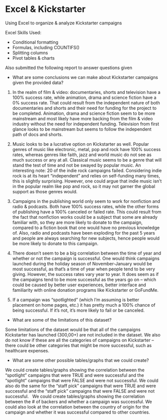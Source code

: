 # Excel & Kickstarter
Using Excel to organize &amp; analyze Kickstarter campaigns

Excel Skills Used:
- Conditional formatting
- Formulas, including COUNTIFS()
- Splitting columns
- Pivot tables &amp; charts

Also submitted the following report to answer questions given

- What are some conclusions we can make about Kickstarter campaigns given the provided data? 

1. In the realm of film & video: documentaries, shorts and television have a 100% success rate, while animation, drama and science fiction have a 0% success rate. That could result from the independent nature of both documentaries and shorts and their need for funding for the project to be completed. Animation, drama and science fiction seem to be more mainstream and most likely have more backing from the film & video industry without the need for independent funding. Television from first glance looks to be mainstream but seems to follow the independent path of docs and shorts.

2. Music looks to be a lucrative option on Kickstarter as well. Popular genres of music like electronic, metal, pop and rock have 100% success rates, whereas genres like faith, jazz and world music do not see as much success or any at all. Classical music seems to be a genre that will stand the test of time and not be swayed by popular music. An interesting note: 20 of the indie rock campaigns failed. Considering indie rock is at its heart “independent” and relies on self-funding many times, this is slightly surprising. However, one could argue that indie music isn’t in the popular realm like pop and rock, so it may not garner the global support as those genres would.

3. Campaigns in the publishing world only seem to work for nonfiction and radio & podcasts. Both have 100% success rates, while the other forms of publishing have a 100% canceled or failed rate. This could result from the fact that nonfiction works could be a subject that some are already familiar with, so they are more likely to donate to the campaign, compared to a fiction book that one would have no previous knowledge of. Also, radio and podcasts have been exploding for the past 5 years and people are always searching for new subjects, hence people would be more likely to donate to this campaign.

4. There doesn’t seem to be a big correlation between the time of year and whether or not the campaign is successful. One would think campaigns launched during the holiday season of November-January would be most successful, as that’s a time of year when people tend to be very giving. However, the success rates vary year to year. It does seem as if the campaigns tend to be more successful as the years go on – which could be caused by better user experiences, better interface and familiarity with online donation programs like Kickstarter or GoFundMe.

5. If a campaign was “spotlighted” (which I’m assuming is better placement on home pages, etc.) it has pretty much a 100% chance of being successful. If it’s not, it’s more likely to fail or be canceled. 


- What are some of the limitations of this dataset?

Some limitations of the dataset would be that all of the campaigns Kickstarter has launched (300,00+) are not included in the dataset. We also do not know if these are all the categories of campaigns on Kickstarter – there could be other categories that might be more successful, such as healthcare expenses.


- What are some other possible tables/graphs that we could create?

We could create tables/graphs showing the correlation between the “spotlight” campaigns that were TRUE and were successful and the “spotlight” campaigns that were FALSE and were not successful. We could also do the same for the “staff pick” campaigns that were TRUE and were successful and the “staff pick” campaigns that were FALSE and were not successful.
 
We could create tables/graphs showing the correlation between the # of backers and whether a campaign was successful. We could also look at the correlation between the country of origin for the campaign and whether it was successful compared to other countries.


